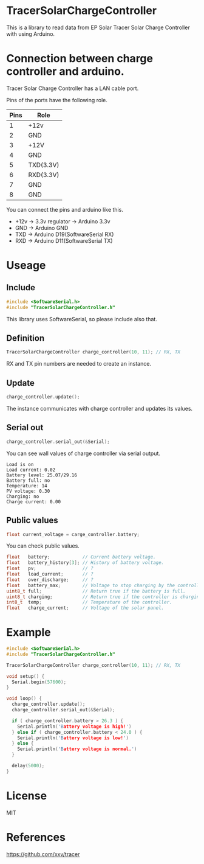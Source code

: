 # TracerSolarChargeController
This is a library to read data from EP Solar Tracer Solar Charge Controller with using Arduino.

# Connection between charge controller and arduino.
Tracer Solar Charge Controller has a LAN cable port.

Pins of the ports have the following role.

| Pins   | Role      |
| ------ | --------- |
| 1      | +12v      |
| 2      | GND       |
| 3      | +12V      |
| 4      | GND       |
| 5      | TXD(3.3V) |
| 6      | RXD(3.3V) |
| 7      | GND       |
| 8      | GND       |

You can connect the pins and arduino like this.
- +12v -> 3.3v regulator -> Arduino 3.3v
- GND -> Arduino GND
- TXD -> Arduino D19(SoftwareSerial RX)
- RXD -> Arduino D11(SoftwareSerial TX)

# Useage
## Include
```c
#include <SoftwareSerial.h>
#include "TracerSolarChargeController.h"
```
This library uses SoftwareSerial, so please include also that.

## Definition
```c
TracerSolarChargeController charge_controller(10, 11); // RX, TX
```
RX and TX pin numbers are needed to create an instance.

## Update
```c
charge_controller.update();
```
The instance communicates with charge controller and updates its values.

## Serial out
```c
charge_controller.serial_out(&Serial);
```
You can see wall values of charge controller via serial output.
````
Load is on
Load current: 0.02
Battery level: 25.07/29.16
Battery full: no
Temperature: 14
PV voltage: 0.30
Charging: no
Charge current: 0.00
````

## Public values
```c
float current_voltage = carge_controller.battery;
```
You can check public values.
```c
float   battery;            // Current battery voltage.
float   battery_history[3]; // History of battery voltage.
float   pv;                 // ?
float   load_current;       // ?
float   over_discharge;     // ?
float   battery_max;        // Voltage to stop charging by the controller.
uint8_t full;               // Return true if the battery is full.
uint8_t charging;           // Return true if the controller is charging.
int8_t  temp;               // Temperature of the controller.
float   charge_current;     // Voltage of the solar panel.
```

# Example
```c
#include <SoftwareSerial.h>
#include "TracerSolarChargeController.h"

TracerSolarChargeController charge_controller(10, 11); // RX, TX

void setup() {
  Serial.begin(57600);
}

void loop() {
  charge_controller.update();
  charge_controller.serial_out(&Serial);

  if ( charge_controller.battery > 26.3 ) {
    Serial.println('Battery voltage is high!')
  } else if ( charge_controller.battery < 24.0 ) {
    Serial.println('Battery voltage is low!')
  } else {
    Serial.println('Battery voltage is normal.')
  }

  delay(5000);
}
```

# License
MIT

# References
https://github.com/xxv/tracer
